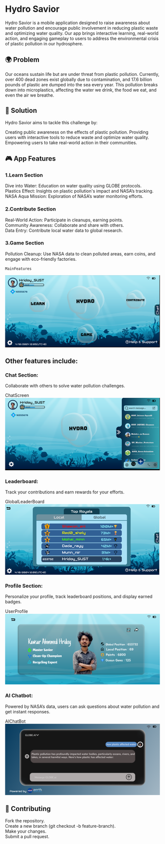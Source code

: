 # Hydro Savior

Hydro Savior is a mobile application designed to raise awareness about water pollution and encourage public involvement in reducing plastic waste and optimizing water quality. Our app brings interactive learning, real-world action, and engaging gameplay to users to address the environmental crisis of plastic pollution in our hydrosphere.

## 🌍 Problem
Our oceans sustain life but are under threat from plastic pollution. Currently, over 400 dead zones exist globally due to contamination, and 17.6 billion pounds of plastic are dumped into the sea every year. This pollution breaks down into microplastics, affecting the water we drink, the food we eat, and even the air we breathe.

## 🚀 Solution
Hydro Savior aims to tackle this challenge by:

Creating public awareness on the effects of plastic pollution.
Providing users with interactive tools to reduce waste and optimize water quality.
Empowering users to take real-world action in their communities.

## 🎮 App Features
### 1.Learn Section                                                                                                                                                                                                  
   Dive into Water:  Education on water quality using GLOBE protocols.                                                                                                                                         
   Plastics Effect:  Insights on plastic pollution's impact and NASA’s tracking.                                                                                                                                  
   NASA Aqua Mission:  Exploration of NASA’s water monitoring efforts.

### 2.Contribute Section                                                                                                                                                                                         
   Real-World Action: Participate in cleanups, earning points.                                                                                                                                              
   Community Awareness: Collaborate and share with others.                                                                                                                                                       
   Data Entry: Contribute local water data to global research.

### 3.Game Section

   Pollution Cleanup: Use NASA data to clean polluted areas, earn coins, and engage with eco-friendly factories.

    MainFeatures
   ![MainFeatures](READMEpng/menu.png)

## Other features include:                                                                                                                                                                                      
   ### Chat Section:  
   Collaborate with others to solve water pollution challenges. 

   ChatScreen
   ![ChatScreen](READMEpng/chatSection.png)                                                                                                                           
   ### Leaderboard: 
   Track your contributions and earn rewards for your efforts.

   GlobalLeaderBoard      
   ![GlobalLeaderBoard](READMEpng/LeaderBoard.png)                                                                                                                                  
   ### Profile Section:
   Personalize your profile, track leaderboard positions, and display earned badges.  
    
   UserProfile
   ![GlobalLeaderBoard](READMEpng/profile.png)       

   ### AI Chatbot:
   Powered by NASA’s data, users can ask questions about water pollution and get instant responses.     

   AIChatBot
   ![AIchatBot](READMEpng/AIchatBot.png)   
                                                                                          
                                                                                                    

## 🤝 Contributing
Fork the repository.                                                                                                                                                                                           
Create a new branch (git checkout -b feature-branch).                                                                                                                                                            
Make your changes.                                                                                                                                                                                             
Submit a pull request.
